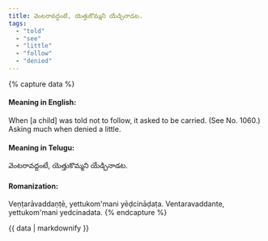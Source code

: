 ```yaml
---
title: వెంటరావద్దంటే, యెత్తుకొమ్మని యేడ్చినాడట.
tags:
  - "told"
  - "see"
  - "little"
  - "follow"
  - "denied"
---
```


{% capture data %}
#### Meaning in English:
When [a child] was told not to follow, it asked to be carried.
(See No. 1060.)
Asking much when denied a little.

#### Meaning in Telugu:
వెంటరావద్దంటే, యెత్తుకొమ్మని యేడ్చినాడట.

#### Romanization:
Veṇṭarāvaddaṇṭē, yettukom'mani yēḍcināḍaṭa.
Ventaravaddante, yettukom'mani yedcinadata.
{% endcapture %}

{{ data | markdownify }}


